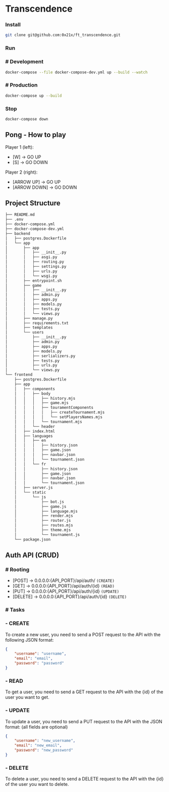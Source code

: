 # Transcendence

### Install
```zsh
git clone git@github.com:0x21x/ft_transcendence.git
```

### Run

### # Development
```zsh
docker-compose --file docker-compose-dev.yml up --build --watch
```
### # Production
```zsh
docker-compose up --build
```

### Stop
```zsh
docker-compose down
```

## Pong - How to play

Player 1 (left):
- [W] -> GO UP
- [S] -> GO DOWN

Player 2 (right):
- [ARROW UP] -> GO UP
- [ARROW DOWN] -> GO DOWN


## Project Structure

```zsh
├── README.md
├── .env
├── docker-compose.yml
├── docker-compose-dev.yml
├── backend
│   ├── postgres.Dockerfile
│   └── app
│       ├── app
│       │   ├── __init__.py
│       │   ├── asgi.py
│       │   ├── routing.py
│       │   ├── settings.py
│       │   ├── urls.py
│       │   └── wsgi.py
│       ├── entrypoint.sh
│       ├── game
│       │   ├── __init__.py
│       │   ├── admin.py
│       │   ├── apps.py
│       │   ├── models.py
│       │   ├── tests.py
│       │   └── views.py
│       ├── manage.py
│       ├── requirements.txt
│       ├── templates
│       └── users
│           ├── __init__.py
│           ├── admin.py
│           ├── apps.py
│           ├── models.py
│           ├── serlializers.py
│           ├── tests.py
│           ├── urls.py
│           └── views.py
└── frontend
    ├── postgres.Dockerfile
    ├── app
    │   ├── components
    │   │   ├── body
    │   │   │   ├── history.mjs
    │   │   │   ├── game.mjs
    │   │   │   ├── touramentComponents
    │   │   │   │   ├── createTournament.mjs
    │   │   │   │   └── setPlayersNames.mjs
    │   │   │   └── tournament.mjs
    │   │   └── header
    │   ├── index.html
    │   ├── languages
    │   │   ├── en
    │   │   │   ├── history.json
    │   │   │   ├── game.json
    │   │   │   ├── navbar.json
    │   │   │   └── tournament.json
    │   │   └── fr
    │   │       ├── history.json
    │   │       ├── game.json
    │   │       ├── navbar.json
    │   │       └── tournament.json
    │   ├── server.js
    │   └── static
    │       └── js
    │           ├── bot.js
    │           ├── game.js
    │           ├── language.mjs
    │           ├── render.mjs
    │           ├── router.js
    │           ├── routes.mjs
    │           ├── theme.mjs
    │           └── tournament.js
    └── package.json

```

## **Auth API (CRUD)**
###  # Rooting
- [POST] -> 0.0.0.0:{API_PORT}/api/auth/ `(CREATE)`
- [GET] ->  0.0.0.0:{API_PORT}/api/auth/{id} `(READ)`
- [PUT] -> 0.0.0.0:{API_PORT}/api/auth/{id} `(UPDATE)`
- [DELETE] -> 0.0.0.0:{API_PORT}/api/auth/{id} `(DELETE)`

###  # Tasks

### - CREATE
To create a new user, you need to send a POST request to the API with the following JSON format:
```json
{
    "username": "username",
    "email": "email",
    "password": "password"
}
```

### - READ
To get a user, you need to send a GET request to the API with the {id} of the user you want to get.


### - UPDATE
To update a user, you need to send a PUT request to the API with the  JSON format: (all fields are optional)
```json
{
    "username": "new_username",
    "email": "new_email",
    "password": "new_password"
}
```

### - DELETE
To delete a user, you need to send a DELETE request to the API with the {id} of the user you want to delete.
